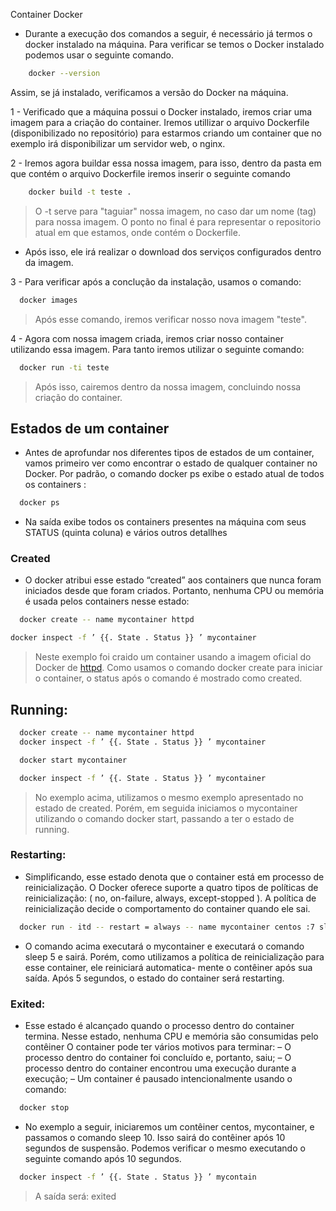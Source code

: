 Container Docker

- Durante a execução dos comandos a seguir, é necessário já termos o docker instalado na máquina. Para verificar se temos o Docker instalado podemos usar o seguinte comando.

```sh
    docker --version
```

Assim, se já instalado, verificamos a versão do Docker na máquina.

1 - Verificado que a máquina possui o Docker instalado, iremos criar uma imagem para a criação do container. Iremos utillizar o arquivo Dockerfile (disponibilizado no repositório) para estarmos criando um container que no exemplo irá disponibilizar um servidor web, o nginx.

2 - Iremos agora buildar essa nossa imagem, para isso, dentro da pasta em que contém o arquivo Dockerfile iremos inserir o seguinte comando

```sh
    docker build -t teste .
```
> O -t serve para "taguiar" nossa imagem, no caso dar um nome (tag) para nossa imagem. O ponto no final é para representar o repositorio atual em que estamos, onde contém o Dockerfile.

- Após isso, ele irá realizar o download dos serviços configurados dentro da imagem.

3 - Para verificar após a conclução da instalação, usamos o comando:

```sh
  docker images
```
> Após esse comando, iremos verificar nosso nova imagem "teste".

4 - Agora com nossa imagem criada, iremos criar nosso container utilizando essa imagem. Para tanto iremos utilizar o seguinte comando:

```sh
  docker run -ti teste
```
> Após isso, cairemos dentro da nossa imagem, concluindo nossa criação do container.


## Estados de um container

- Antes de aprofundar nos diferentes tipos de estados de um container, vamos primeiro ver como encontrar o estado de qualquer container no Docker. Por padrão, o comando docker ps exibe o estado
atual de todos os containers :

```sh
  docker ps
```
- Na saída exibe todos os containers presentes na máquina com seus STATUS (quinta coluna) e vários outros detallhes 

### Created

- O docker atribui esse estado “created” aos containers que nunca foram iniciados desde que foram criados. Portanto, nenhuma CPU ou memória é usada pelos containers nesse estado:

```sh
  docker create -- name mycontainer httpd
```

```sh
docker inspect -f ’ {{. State . Status }} ’ mycontainer
```

> Neste exemplo foi craido um container usando a imagem oficial do Docker de [httpd](https://hub.docker.com/_/httpd). Como
usamos o comando docker create para iniciar o container, o status após o comando é mostrado como created.

## Running:

```sh
  docker create -- name mycontainer httpd
  docker inspect -f ’ {{. State . Status }} ’ mycontainer
```

```sh
  docker start mycontainer
```
```sh
  docker inspect -f ’ {{. State . Status }} ’ mycontainer
```
> No exemplo acima, utilizamos o mesmo exemplo apresentado no estado de created. Porém,
em seguida iniciamos o mycontainer utilizando o comando docker start, passando a ter o
estado de running.

### Restarting:

- Simplificando, esse estado denota que o container está em processo de reinicialização. O
Docker oferece suporte a quatro tipos de políticas de reinicialização: ( no, on-failure, always,
except-stopped ). A política de reinicialização decide o comportamento do container quando
ele sai.

```sh
  docker run - itd -- restart = always -- name mycontainer centos :7 sleep 5
```
 - O comando acima executará o mycontainer e executará o comando sleep 5 e sairá. Porém,
como utilizamos a política de reinicialização para esse container, ele reiniciará automatica-
mente o contêiner após sua saída. Após 5 segundos, o estado do container será restarting.

### Exited:

- Esse estado é alcançado quando o processo dentro do container termina. Nesse estado,
nenhuma CPU e memória são consumidas pelo contêiner
O container pode ter vários motivos para terminar:
– O processo dentro do container foi concluído e, portanto, saiu;
– O processo dentro do container encontrou uma execução durante a execução;
– Um container é pausado intencionalmente usando o comando:

```sh
  docker stop
```
- No exemplo a seguir, iniciaremos um contêiner centos, mycontainer, e passamos o comando sleep 10. Isso
sairá do contêiner após 10 segundos de suspensão. Podemos verificar o mesmo executando o
seguinte comando após 10 segundos.

```sh
  docker inspect -f ’ {{. State . Status }} ’ mycontain
```
> A saída será: exited 


